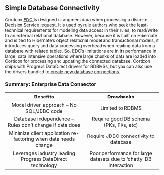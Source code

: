 ## Simple Database Connectivity

Corticon [EDC ](https://documentation.progress.com/output/ua/Corticon/#page/corticon%2Fidentity-strategies.html%23)is designed to augment data when processing a discrete Decision Service request. It is used by rule authors who seek the least-technical requirements for modeling data access in their rules, to read/write to an external relational database. However, because it is built on Hibernate and is tied to Hibernate’s object relational model and transactional models, it introduces query and data processing overhead when reading data from a database with related tables. So, EDC's limitations are in its performance in large, data intensive operations where large chunks of data are loaded into Corticon for processing and updating the connected database. Corticon ships with Progress DataDirect drivers for RDBMSs, but you can also use the drivers bundled to[ create new database connections](https://documentation.progress.com/output/ua/Corticon/#page/corticon%2Fusing-datadirect-drivers.html%23).

### Summary: Enterprise Data Connector

|                            Benefits                            |                              Drawbacks                              |
| :-------------------------------------------------------------: | :------------------------------------------------------------------: |
|            Model driven approach – No SQL/JDBC code            |                           Limited to RDBMS                           |
|    Database independence – Rules don’t change if data does    |                Require good DB schema (PKs, FKs, etc)                |
| Minimize client application re-factoring when data needs change |                Require JDBC connectivity to database                |
|    Leverages industry leading Progress DataDirect technology    | Poor performance for large datasets due to ‘chatty’ DB interaction |
